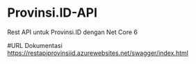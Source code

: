 # Provinsi.ID-API
 Rest API untuk Provinsi.ID dengan Net Core 6

#URL Dokumentasi
https://restapiprovinsiid.azurewebsites.net/swagger/index.html
